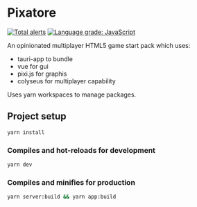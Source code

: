 # Pixatore

[![Total alerts](https://img.shields.io/lgtm/alerts/g/will-hart/pixatore.svg?logo=lgtm&logoWidth=18)](https://lgtm.com/projects/g/will-hart/pixatore/alerts/) [![Language grade: JavaScript](https://img.shields.io/lgtm/grade/javascript/g/will-hart/pixatore.svg?logo=lgtm&logoWidth=18)](https://lgtm.com/projects/g/will-hart/pixatore/context:javascript)

An opinionated multiplayer HTML5 game start pack which uses:

- tauri-app to bundle
- vue for gui
- pixi.js for graphis
- colyseus for multiplayer capability

Uses yarn workspaces to manage packages.

## Project setup

```bash
yarn install
```

### Compiles and hot-reloads for development

```bash
yarn dev
```

### Compiles and minifies for production

```bash
yarn server:build && yarn app:build
```
